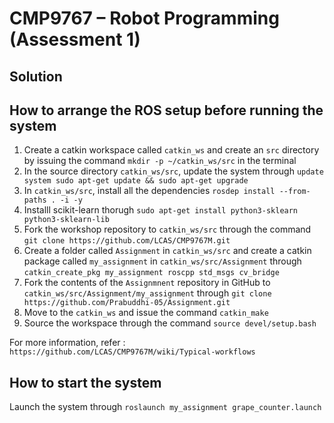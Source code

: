 # CMP9767 – Robot Programming (Assessment 1)

## Solution

## How to arrange the ROS setup before running the system
1. Create a catkin workspace called `catkin_ws` and create an `src` directory by issuing the command `mkdir -p ~/catkin_ws/src` in the terminal
2. In the source directory `catkin_ws/src`, update the system through `update system sudo apt-get update && sudo apt-get upgrade`
3. In `catkin_ws/src`, install all the dependencies `rosdep install --from-paths . -i -y`
4. Installl scikit-learn thorugh `sudo apt-get install python3-sklearn python3-sklearn-lib`
5. Fork the workshop repository to `catkin_ws/src` through the command `git clone https://github.com/LCAS/CMP9767M.git` 
6. Create a folder called `Assignment` in `catkin_ws/src` and create a catkin package called `my_assignment` in `catkin_ws/src/Assignment` through `catkin_create_pkg my_assignment roscpp std_msgs cv_bridge`   
7. Fork the contents of the `Assignmnent` repository in GitHub to `catkin_ws/src/Assignment/my_assignment` through `git clone https://github.com/Prabuddhi-05/Assignment.git`
8. Move to the `catkin_ws` and issue the command `catkin_make` 
9. Source the workspace through the command `source devel/setup.bash`

For more information, refer : `https://github.com/LCAS/CMP9767M/wiki/Typical-workflows`

## How to start the system
Launch the system through `roslaunch my_assignment grape_counter.launch`
